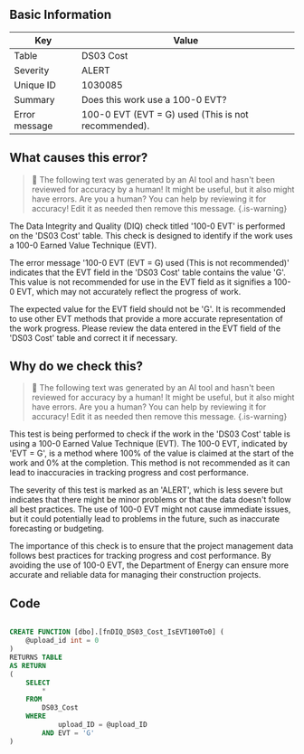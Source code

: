 ## Basic Information
| Key         | Value          |
|-------------|----------------|
| Table       | DS03 Cost |
| Severity    | ALERT |
| Unique ID   | 1030085   |
| Summary     | Does this work use a 100-0 EVT? |
| Error message | 100-0 EVT (EVT = G) used (This is not recommended). |

## What causes this error?

> :robot: The following text was generated by an AI tool and hasn't been reviewed for accuracy by a human! It might be useful, but it also might have errors. Are you a human? You can help by reviewing it for accuracy! Edit it as needed then remove this message.
{.is-warning}

The Data Integrity and Quality (DIQ) check titled '100-0 EVT' is performed on the 'DS03 Cost' table. This check is designed to identify if the work uses a 100-0 Earned Value Technique (EVT). 

The error message '100-0 EVT (EVT = G) used (This is not recommended)' indicates that the EVT field in the 'DS03 Cost' table contains the value 'G'. This value is not recommended for use in the EVT field as it signifies a 100-0 EVT, which may not accurately reflect the progress of work.

The expected value for the EVT field should not be 'G'. It is recommended to use other EVT methods that provide a more accurate representation of the work progress. Please review the data entered in the EVT field of the 'DS03 Cost' table and correct it if necessary.
## Why do we check this?

> :robot: The following text was generated by an AI tool and hasn't been reviewed for accuracy by a human! It might be useful, but it also might have errors. Are you a human? You can help by reviewing it for accuracy! Edit it as needed then remove this message.
{.is-warning}

This test is being performed to check if the work in the 'DS03 Cost' table is using a 100-0 Earned Value Technique (EVT). The 100-0 EVT, indicated by 'EVT = G', is a method where 100% of the value is claimed at the start of the work and 0% at the completion. This method is not recommended as it can lead to inaccuracies in tracking progress and cost performance.

The severity of this test is marked as an 'ALERT', which is less severe but indicates that there might be minor problems or that the data doesn't follow all best practices. The use of 100-0 EVT might not cause immediate issues, but it could potentially lead to problems in the future, such as inaccurate forecasting or budgeting.

The importance of this check is to ensure that the project management data follows best practices for tracking progress and cost performance. By avoiding the use of 100-0 EVT, the Department of Energy can ensure more accurate and reliable data for managing their construction projects.
## Code

```sql

CREATE FUNCTION [dbo].[fnDIQ_DS03_Cost_IsEVT100To0] (
	@upload_id int = 0
)
RETURNS TABLE
AS RETURN
(
	SELECT 
		* 
	FROM 
		DS03_Cost
	WHERE
			upload_ID = @upload_ID
		AND	EVT = 'G'
)
```
